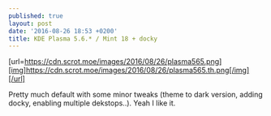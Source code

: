 ```yaml
---
published: true
layout: post
date: '2016-08-26 18:53 +0200'
title: KDE Plasma 5.6.* / Mint 18 + docky
---
```

[url=https://cdn.scrot.moe/images/2016/08/26/plasma565.png][img]https://cdn.scrot.moe/images/2016/08/26/plasma565.th.png[/img][/url]

Pretty much default with some minor tweaks (theme to dark version, adding docky, enabling multiple dekstops..). Yeah I like it.

